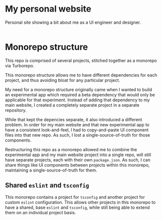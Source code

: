 # My personal website

Personal site showing a bit about me as a UI engineer and designer.
<br />
<br />

# Monorepo structure

This repo is comprised of several projects, stitched together as a monorepo via Turborepo.

This monorepo structure allows me to have different dependencies for each project, and thus avoiding bloat for any particular project.

My need for a monorepo structure originally came when I wanted to build an experimental app which required a beta dependency that would only be applicable for that experiment. Instead of adding that dependency to my main website, I created a completely separate project in a separate repository.

While that kept the depencies separate, it also introduced a different problem. In order for my main website and that new experimental app to have a consistent look-and-feel, I had to copy-and-paste UI component files into that new repo. As such, I lost a single-source-of-truth for those components.

Restructuring this repo as a monorepo allowed me to combine the experimental app and my main website project into a single repo, will still have separate projects, each with their own `package.json`. As such, I can share things like UI components between projects within this monorepo, maintaining a single-source-of-truth for them.

## Shared `eslint` and `tsconfig`

This monorepo contains a project for `tsconfig` and another project for custom `eslint` configuration.
This allows other projects in this monorepo to have a shared, base `eslint` and `tsconfig`, while still being able to extend them on an individual project basis.
